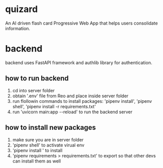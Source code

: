 # quizard
An AI driven flash card Progressive Web App that helps users consolidate information.



# backend
backend uses FastAPI framework and authlib library for authentication. 

## how to run backend
1. cd into server folder
2. obtain '.env' file from Reo and place inside server folder
3. run flollowin commands to install packages: 'pipenv install', 'pipenv shell', 'pipenv install -r requirements.txt'
4. run 'uvicorn main:app --reload' to run the backend server

## how to install new packages
1. make sure you are in server folder
2. 'pipenv shell' to activate virual env
3. 'pipenv install <package-name>' to install
4. 'pipenv requirements > requirements.txt' to export so that other devs can install them as well
